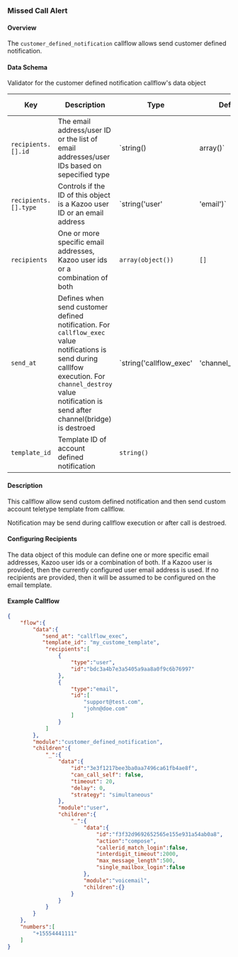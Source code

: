 ### Missed Call Alert

#### Overview

The `customer_defined_notification` callflow allows send customer defined notification.

#### Data Schema

Validator for the customer defined notification callflow's data object

Key | Description | Type | Default | Required | Support Level
--- | ----------- | ---- | ------- | -------- | -------------
`recipients.[].id` | The email address/user ID or the list of email addresses/user IDs based on sepecified type | `string() | array()` |   | `true` |  
`recipients.[].type` | Controls if the ID of this object is a Kazoo user ID or an email address | `string('user' | 'email')` |   | `true` |  
`recipients` | One or more specific email addresses, Kazoo user ids or a combination of both | `array(object())` | `[]` | `true` |  
`send_at` | Defines when send customer defined notification. For `callflow_exec` value notifications is send during calllfow execution. For `channel_destroy` value notification is send after channel(bridge) is destroed | `string('callflow_exec' | 'channel_destroy')` | `channel_destroy` | `false` |  
`template_id` | Template ID of account defined notification | `string()` |   | `false` |

#### Description

This callflow allow send custom defined notification and then send custom account teletype template from callflow.

Notification may be send during callflow execution or after call is destroed.

#### Configuring Recipients

The data object of this module can define one or more specific email addresses, Kazoo user ids or a combination of both. If a Kazoo user is provided, then the currently configured user email address is used. If no recipients are provided, then it will be assumed to be configured on the email template.

#### Example Callflow
```json
{
    "flow":{
        "data":{
           "send_at": "callflow_exec",
           "template_id": "my_custome_template",
            "recipients":[
                {
                    "type":"user",
                    "id":"bdc3a4b7e3a5405a9aa8a0f9c6b76997"
                },
                {
                    "type":"email",
                    "id":[
                        "support@test.com",
                        "john@doe.com"
                    ]
                }
            ]
        },
        "module":"customer_defined_notification",
        "children":{
            "_":{
                "data":{
                    "id":"3e3f1217bee3ba0aa7496ca61fb4ae8f",
                    "can_call_self": false,
                    "timeout": 20,
                    "delay": 0,
                    "strategy": "simultaneous"
                },
                "module":"user",
                "children":{
                    "_":{
                        "data":{
                            "id":"f3f32d9692652565e155e931a54ab0a8",
                            "action":"compose",
                            "callerid_match_login":false,
                            "interdigit_timeout":2000,
                            "max_message_length":500,
                            "single_mailbox_login":false
                        },
                        "module":"voicemail",
                        "children":{}
                    }
                }
            }
        }
    },
    "numbers":[
        "+15554441111"
    ]
}
```
